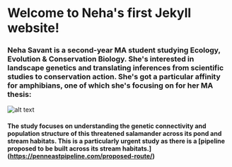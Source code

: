 # Welcome to Neha's first Jekyll website!

### Neha Savant is a second-year MA student studying Ecology, Evolution & Conservation Biology. She's interested in landscape genetics and translating inferences from scientific studies to conservation action. She's got a particular affinity for amphibians, one of which she's focusing on for her MA thesis:

![alt text](https://nehasavant.files.wordpress.com/2017/12/whit001_1-e1513704957775.jpg?w=774&h=548 "A long-tail salamander in hand!")

#### The study focuses on understanding the genetic connectivity and population structure of this threatened salamander across its pond and stream habitats. This is a particularly urgent study as there is a [pipeline proposed to be built across its stream habitats.] (https://penneastpipeline.com/proposed-route/)
